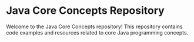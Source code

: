 # Java Core Concepts Repository

Welcome to the Java Core Concepts repository! This repository contains code examples and resources related to core Java programming concepts.
